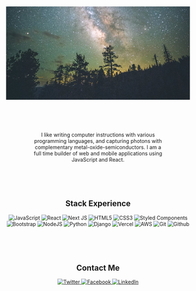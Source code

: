 <p align="center">
  <img src="https://raw.githubusercontent.com/chriselly/chriselly/main/galaxy.jpg" />
</p align="center">


<p align="center" style="padding: 70px;">
  I like writing computer instructions with various programming languages, and capturing photons with complementary metal-oxide-semiconductors. I am a full time builder of web and mobile applications using JavaScript and React.</p>  

<h2 align="center">Stack Experience</h2>

<p align="center" style="padding-bottom: 70px;">
<img alt="JavaScript" src="https://img.shields.io/badge/-JavaScript-black?style=flat-square&logo=javascript"/>
<img alt="React" src="https://img.shields.io/badge/-React-black?style=flat-square&logo=react&logoColor=white"/>
<img alt="Next JS" src="https://img.shields.io/badge/nextjs-%23000000.svg?style=flat-square&logo=next.js&logoColor=white"/>
<img alt="HTML5" src="https://img.shields.io/badge/-HTML5-E34F26?style=flat-square&logo=html5&logoColor=white"/>
<img alt="CSS3" src="https://img.shields.io/badge/-CSS3-1572B6?style=flat-square&logo=css3"/>
<img alt="Styled Components" src="https://img.shields.io/badge/styled--components-DB7093?style=flat-square&logo=styled-components&logoColor=white"/>
<img alt="Bootstrap" src="https://img.shields.io/badge/-Bootstrap-563D7C?style=flat-square&logo=bootstrap"/>
<img alt="NodeJS" src="https://img.shields.io/badge/-Nodejs-black?style=flat-square&logo=Node.js"/>
<img alt="Python" src="https://img.shields.io/badge/python-%2314354C.svg?style=flat-square&logo=python&logoColor=white"/>
<img alt="Django" src="https://img.shields.io/badge/django-%23092E20.svg?style=flat-square&logo=django&logoColor=white"/>
<img alt="Vercel" src="https://img.shields.io/badge/vercel-%23000000.svg?style=flat-square&logo=vercel&logoColor=white"/>
<img alt="AWS" src="https://img.shields.io/badge/AWS-%23FF9900.svg?style=flat-square&logo=amazon-aws&logoColor=white"/>
<img alt="Git" src="https://img.shields.io/badge/-Git-black?style=flat-square&logo=git"/>
<img alt="Github" src="https://img.shields.io/badge/-GitHub-black?style=flat-square&logo=github"/>
</p>
<h2 align="center">Contact Me</h2>
<p align="center">
<a href="https://twitter.com/chris_elly">
  <img alt="Twitter" src="https://img.shields.io/badge/chriselly-%231DA1F2.svg?style=for-the-badge&logo=Twitter&logoColor=white"/>
</a> 
<a href="https://www.facebook.com/chris.elly0">
  <img alt="Facebook" src="https://img.shields.io/badge/Facebook-%231877F2.svg?style=for-the-badge&logo=Facebook&logoColor=white"/>
</a>
<a href="http://www.linkedin.com/pub/chris-elly/73/106/677">
  <img alt="LinkedIn" src="https://img.shields.io/badge/linkedin-%230077B5.svg?style=for-the-badge&logo=linkedin&logoColor=white"/>
</a>
</p>
